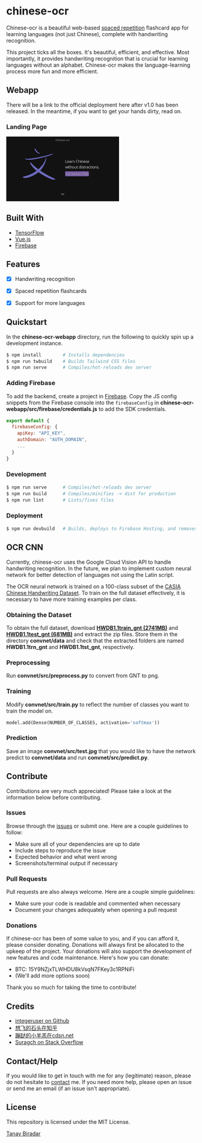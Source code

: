 # chinese-ocr
Chinese-ocr is a beautiful web-based [spaced repetition](https://en.wikipedia.org/wiki/Spaced_repetition) flashcard app for learning languages (not just Chinese), complete with handwriting recognition.

This project ticks all the boxes. It's beautiful, efficient, and effective. Most importantly, it provides handwriting recognition that is crucial for learning languages without an alphabet. Chinese-ocr makes the language-learning process more fun and more efficient.


## Webapp
There will be a link to the official deployment here after v1.0 has been released. In the meantime, if you want to get your hands dirty, read on.

### Landing Page
![Landing Page](demos/landing-page.png)


## Built With
* [TensorFlow](https://www.tensorflow.org)
* [Vue.js](https://vuejs.org)
* [Firebase](https://firebase.google.com/)


## Features
* [x] Handwriting recognition
* [x] Spaced repetition flashcards
* [x] Support for more languages


## Quickstart
In the **chinese-ocr-webapp** directory, run the following to quickly spin up a development instance.
```bash
$ npm install        # Installs dependencies
$ npm run twbuild    # Builds Tailwind CSS files
$ npm run serve      # Compiles/hot-reloads dev server
```

### Adding Firebase
To add the backend, create a project in [Firebase](https://firebase.google.com). Copy the JS config snippets from the Firebase console into the `firebaseConfig` in **chinese-ocr-webapp/src/firebase/credentials.js** to add the SDK credentials.
```javascript
export default {
  firebaseConfig: {
    apiKey: "API_KEY",
    authDomain: "AUTH_DOMAIN",
    ...
  }
}
```

### Development
```bash
$ npm run serve      # Compiles/hot-reloads dev server
$ npm run build      # Compiles/minifies -> dist for production
$ npm run lint       # Lints/fixes files
```

### Deployment
```bash
$ npm run devbuild   # Builds, deploys to Firebase Hosting, and removes dist
```


## OCR CNN
Currently, chinese-ocr uses the Google Cloud Vision API to handle handwriting recognition. In the future, we plan to implement custom neural network for better detection of languages not using the Latin script.

The OCR neural network is trained on a 100-class subset of the [CASIA Chinese Handwriting Dataset](http://www.nlpr.ia.ac.cn/databases/handwriting/Home.html). To train on the full dataset effectively, it is necessary to have more training examples per class.

### Obtaining the Dataset
To obtain the full dataset, download [**HWDB1.1train_gnt (2741MB)**](http://www.nlpr.ia.ac.cn/databases/download/feature_data/HWDB1.1trn.zip) and [**HWDB1.1test_gnt (681MB)**](http://www.nlpr.ia.ac.cn/databases/download/feature_data/HWDB1.1tst.zip) and extract the zip files. Store them in the directory **convnet/data** and check that the extracted folders are named **HWDB1.1trn_gnt** and **HWDB1.1tst_gnt**, respectively.

### Preprocessing
Run **convnet/src/preprocess.py** to convert from GNT to png.

### Training
Modify **convnet/src/train.py** to reflect the number of classes you want to train the model on.
```python
model.add(Dense(NUMBER_OF_CLASSES, activation='softmax'))
```

### Prediction
Save an image **convnet/src/test.jpg** that you would like to have the network predict to **convnet/data** and run **convnet/src/predict.py**.


## Contribute
Contributions are very much appreciated! Please take a look at the information below before contributing.

### Issues
Browse through the [issues](https://github.com/TanayB11/chinese-ocr/issues) or submit one. Here are a couple guidelines to follow:
* Make sure all of your dependencies are up to date
* Include steps to reproduce the issue
* Expected behavior and what went wrong
* Screenshots/terminal output if necessary

### Pull Requests
Pull requests are also always welcome. Here are a couple simple guidelines:
* Make sure your code is readable and commented when necessary
* Document your changes adequately when opening a pull request

### Donations
If chinese-ocr has been of some value to you, and if you can afford it, please consider donating. Donations will always first be allocated to the upkeep of the project. Your donations will also support the development of new features and code maintenance. Here's how you can donate:
* BTC: 15Y9NZjxTLWHDU8kVsqN7FKey3c1RPNiFi
* (We'll add more options soon)

Thank you so much for taking the time to contribute!


## Credits
* [integeruser on Github](https://github.com/integeruser/CASIA-HWDB1.1-cnn)
* [想飞的石头在知乎](https://zhuanlan.zhihu.com/p/24698483)
* [蹦跶的小羊羔在cdsn.net](https://blog.csdn.net/yql_617540298/article/details/82740382)
* [Suragch on Stack Overflow](https://stackoverflow.com/questions/49047159/spaced-repetition-algorithm-from-supermemo-sm-2)


## Contact/Help
If you would like to get in touch with me for any (legitimate) reason, please do not hesitate to 
<a href='mailto: tanaybiradar24@gmail.com'>contact</a> me. If you need more help, please open an issue or send me an email (if an issue isn't appropriate).


## License
This repository is licensed under the MIT License.

[Tanay Biradar](https://github.com/TanayB11)

